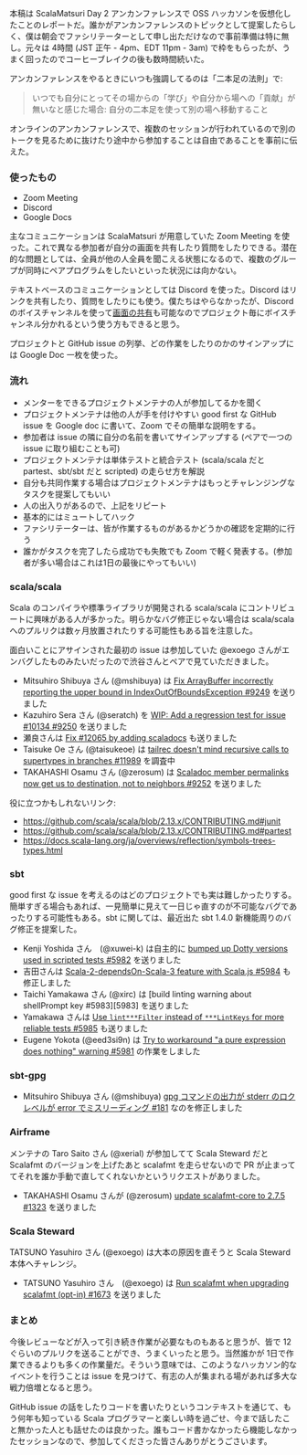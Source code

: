 本稿は ScalaMatsuri Day 2 アンカンファレンスで OSS ハッカソンを仮想化したことのレポートだ。誰かがアンカンファレンスのトピックとして提案したらしく、僕は朝会でファシリテーターとして申し出ただけなので事前準備は特に無し。元々は 4時間 (JST 正午 - 4pm、EDT 11pm - 3am) で枠をもらったが、うまく回ったのでコーヒーブレイクの後も数時間続いた。

アンカンファレンスをやるときにいつも強調してるのは「二本足の法則」で:

> いつでも自分にとってその場からの「学び」や自分から場への「貢献」が無いなと感じた場合: 自分の二本足を使って別の場へ移動すること

オンラインのアンカンファレンスで、複数のセッションが行われているので別のトークを見るために抜けたり途中から参加することは自由であることを事前に伝えた。

### 使ったもの

- Zoom Meeting
- Discord
- Google Docs

主なコミュニケーションは ScalaMatsuri が用意していた Zoom Meeting を使った。これで異なる参加者が自分の画面を共有したり質問をしたりできる。潜在的な問題としては、全員が他の人全員を聞こえる状態になるので、複数のグループが同時にペアプログラムをしたいといった状況には向かない。

テキストベースのコミュニケーションとしては Discord を使った。Discord はリンクを共有したり、質問をしたりにも使う。僕たちはやらなかったが、Discord のボイスチャンネルを使って[画面の共有](https://support.discord.com/hc/en-us/articles/360040816151-Share-your-screen-with-Go-Live-Screen-Share)も可能なのでプロジェクト毎にボイスチャンネル分かれるという使う方もできると思う。

プロジェクトと GitHub issue の列挙、どの作業をしたりのかのサインアップには Google Doc 一枚を使った。

### 流れ

- メンターをできるプロジェクトメンテナの人が参加してるかを聞く
- プロジェクトメンテナは他の人が手を付けやすい good first な GitHub issue を Google doc に書いて、Zoom でその簡単な説明をする。
- 参加者は issue の隣に自分の名前を書いてサインアップする (ペアで一つの issue に取り組むことも可)
- プロジェクトメンテナは単体テストと統合テスト (scala/scala だと partest、sbt/sbt だと scripted) の走らせ方を解説
- 自分も共同作業する場合はプロジェクトメンテナはもっとチャレンジングなタスクを提案してもいい
- 人の出入りがあるので、上記をリピート
- 基本的にはミュートしてハック
- ファシリテーターは、皆が作業するものがあるかどうかの確認を定期的に行う
- 誰かがタスクを完了したら成功でも失敗でも Zoom で軽く発表する。(参加者が多い場合はこれは1日の最後にやってもいい)

### scala/scala

Scala のコンパイラや標準ライブラリが開発される scala/scala にコントリビュートに興味がある人が多かった。明らかなバグ修正じゃない場合は scala/scala へのプルリクは数ヶ月放置されたりする可能性もある旨を注意した。

面白いことにアサインされた最初の issue は参加していた @exoego さんがエンバグしたものみたいだったので渋谷さんとペアで見ていただきました。

- Mitsuhiro Shibuya さん (@mshibuya) は [Fix ArrayBuffer incorrectly reporting the upper bound in IndexOutOfBoundsException #9249][9249] を送りました
- Kazuhiro Sera さん (@seratch) を [WIP: Add a regression test for issue #10134 #9250][9250] を送りました
- 瀬良さんは [Fix #12065 by adding scaladocs][9251] も送りました
- Taisuke Oe さん (@taisukeoe) は [tailrec doesn't mind recursive calls to supertypes in branches #11989][11989] を調査中
- TAKAHASHI Osamu さん (@zerosum) は [Scaladoc member permalinks now get us to destination, not to neighbors #9252][9252] を送りました

役に立つかもしれないリンク:
- https://github.com/scala/scala/blob/2.13.x/CONTRIBUTING.md#junit
- https://github.com/scala/scala/blob/2.13.x/CONTRIBUTING.md#partest
- https://docs.scala-lang.org/ja/overviews/reflection/symbols-trees-types.html

### sbt

good first な issue を考えるのはどのプロジェクトでも実は難しかったりする。簡単すぎる場合もあれば、一見簡単に見えて一日じゃ直すのが不可能なバグであったりする可能性もある。sbt に関しては、最近出た sbt 1.4.0 新機能周りのバグ修正を提案した。

- Kenji Yoshida さん　(@xuwei-k) は自主的に [bumped up Dotty versions used in scripted tests #5982][5982] を送りました
- 吉田さんは [Scala-2-dependsOn-Scala-3 feature with Scala.js #5984][5984] も修正しました
- Taichi Yamakawa さん (@xirc) は [build linting warning about shellPrompt key #5983][5983] を送りました
- Yamakawa さんは [Use `lint***Filter` instead of `***LintKeys` for more reliable tests #5985][5985] も送りました
- Eugene Yokota (@eed3si9n) は [Try to workaround "a pure expression does nothing" warning #5981][5981] の作業をしました

### sbt-gpg

- Mitsuhiro Shibuya さん (@mshibuya) [gpg コマンドの出力が stderr のロクレベルが error でミスリーディング #181][181] なのを修正しました

### Airframe

メンテナの Taro Saito さん (@xerial) が参加してて Scala Steward だと Scalafmt のバージョンを上げたあと scalafmt を走らせないので PR が止まっててそれを誰か手動で直してくれないかというリクエストがありました。

- TAKAHASHI Osamu さんが (@zerosum) [update scalafmt-core to 2.7.5 #1323][1323] を送りました

### Scala Steward

TATSUNO Yasuhiro さん (@exoego) は大本の原因を直そうと Scala Steward 本体へチャレンジ。

- TATSUNO Yasuhiro さん　(@exoego) は [Run scalafmt when upgrading scalafmt (opt-in) #1673][1673] を送りました

### まとめ

今後レビューなどが入って引き続き作業が必要なものもあると思うが、皆で 12ぐらいのプルリクを送ることができ、うまくいったと思う。当然誰かが 1日で作業できるよりも多くの作業量だ。そういう意味では、このようなハッカソン的なイベントを行うことは issue を見つけて、有志の人が集まれる場があれば多大な戦力倍増となると思う。

GitHub issue の話をしたりコードを書いたりというコンテキストを通じて、もう何年も知っている Scala プログラマーと楽しい時を過ごせ、今まで話したこと無かった人とも話せたのは良かった。誰もコード書かなかったら機能しなかったセッションなので、参加してくださった皆さんありがとうごさいます。

  [9249]: https://github.com/scala/scala/pull/9249
  [9250]: https://github.com/scala/scala/pull/9250
  [9251]: https://github.com/scala/scala/pull/9251
  [9252]: https://github.com/scala/scala/pull/9252
  [11989]: https://github.com/scala/bug/issues/11989
  [5982]: https://github.com/sbt/sbt/pull/5982
  [5984]: https://github.com/sbt/sbt/pull/5984
  [5985]: https://github.com/sbt/sbt/pull/5985
  [5981]: https://github.com/sbt/sbt/pull/5981
  [1323]: https://github.com/wvlet/airframe/pull/1323
  [1673]: https://github.com/scala-steward-org/scala-steward/pull/1673
  [181]: https://github.com/sbt/sbt-pgp/pull/181
